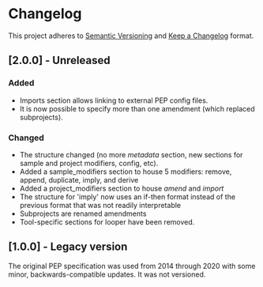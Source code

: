 # Changelog

This project adheres to [Semantic Versioning](https://semver.org/spec/v2.0.0.html) and [Keep a Changelog](https://keepachangelog.com/en/1.0.0/) format. 

## [2.0.0] - Unreleased

### Added
- Imports section allows linking to external PEP config files.
- It is now possible to specify more than one amendment (which replaced subprojects).

### Changed
- The structure changed (no more *metadata* section, new sections for sample and project modifiers, config, etc).
- Added a sample_modifiers section to house 5 modifiers: remove, append, duplicate, imply, and derive
- Added a project_modifiers section to house *amend* and *import*
- The structure for 'imply' now uses an if-then format instead of the previous format that was not readily interpretable
- Subprojects are renamed amendments
- Tool-specific sections for looper have been removed.


## [1.0.0] - Legacy version

The original PEP specification was used from 2014 through 2020 with some minor, backwards-compatible updates. It was not versioned.